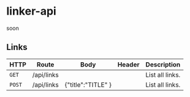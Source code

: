 # linker-api

soon

## Links

| HTTP   | Route      | Body               | Header | Description     |
| ------ | ---------- | ------------------ | ------ | --------------- |
| `GET`  | /api/links |                    |        | List all links. |
| `POST` | /api/links | {"title":"TITLE" } |        | List all links. |
